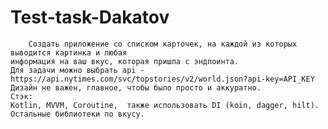 # Test-task-Dakatov

        Создать приложение со списком карточек, на каждой из которых выводится картинка и любая 
    информация на ваш вкус, которая пришла с эндпоинта. 
    Для задачи можно выбрать api - https://api.nytimes.com/svc/topstories/v2/world.json?api-key=API_KEY
    Дизайн не важен, главное, чтобы было просто и аккуратно.
    Стэк:
    Kotlin, MVVM, Coroutine,  также использовать DI (koin, dagger, hilt). Остальные библиотеки по вкусу.
    
